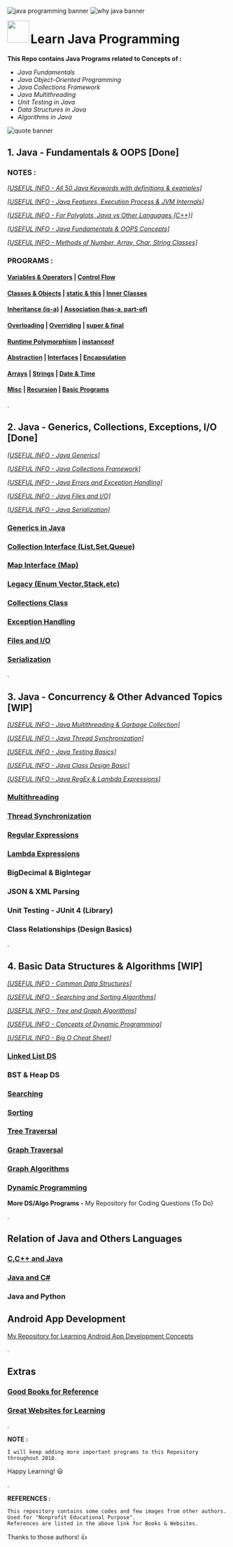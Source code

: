 ![java programming banner](https://user-images.githubusercontent.com/2780145/34820295-16f0a172-f6e6-11e7-880b-729faf8c6613.png)
![why java banner](https://user-images.githubusercontent.com/2780145/34820316-1f274436-f6e6-11e7-8c5f-269b08b3c08c.png)

<img src = "https://user-images.githubusercontent.com/2780145/34364478-7f0ef056-eaac-11e7-912a-c03fc4ab4743.png" align = "left" width = "50">

# Learn Java Programming

**This Repo contains Java Programs related to Concepts of :**
- *Java Fundamentals*
- *Java Object-Oriented Programming*
- *Java Collections Framework*
- *Java Multithreading*
- *Unit Testing in Java*
- *Data Structures in Java*
- *Algorithms in Java*

![quote banner](https://user-images.githubusercontent.com/2780145/34341843-fa43f72c-e9c5-11e7-88e8-f3b863448262.png)
## 1. Java - Fundamentals & OOPS [Done]
### NOTES :

*[[USEFUL INFO - All 50 Java Keywords with definitions & examples]](_moreReadMe/keywords)*

*[[USEFUL INFO - Java Features, Execution Process & JVM Internals]](_moreReadMe/howItWorks)*

*[[USEFUL INFO - For Polyglots, Java vs Other Languages (C++)]](_moreReadMe/polyglot)*

*[[USEFUL INFO - Java Fundamentals & OOPS Concepts]](Java-OOPS)*

*[[USEFUL INFO - Methods of Number, Array, Char, String Classes]](_moreReadMe/importantMethods)*

### PROGRAMS :
#### [Variables & Operators](Java-OOPS/variables_and_operators) | [Control Flow](Java-OOPS/control_flow) 

#### [Classes & Objects](Java-OOPS/class_and_object) | [static & this](Java-OOPS/static_and_this) | [Inner Classes](Java-OOPS/inner_class)

#### [Inheritance (is-a)](Java-OOPS/inheritance) | [Association (has-a, part-of)](Java-OOPS/association)

#### [Overloading](Java-OOPS/method_overloading) | [Overriding](Java-OOPS/method_overriding) | [super & final](Java-OOPS/super_and_final)

#### [Runtime Polymorphism](Java-OOPS/runtime_polymorphism) | [instanceof](Java-OOPS/instanceof)

#### [Abstraction](Java-OOPS/abstraction) | [Interfaces](Java-OOPS/interfaces) | [Encapsulation](Java-OOPS/encapsulation)

#### [Arrays](Java-OOPS/arrays) | [Strings](Java-OOPS/strings) | [Date & Time](Java-OOPS/date_time)

#### [Misc](Java-OOPS/miscellaneous) | [Recursion](Java-OOPS/recursion) | [Basic Programs](Java-OOPS/basic_programs)

.

## 2. Java - Generics, Collections, Exceptions, I/O [Done]
*[[USEFUL INFO - Java Generics]](_moreReadMe/generics)*

*[[USEFUL INFO - Java Collections Framework]](Java-Collections)*

*[[USEFUL INFO - Java Errors and Exception Handling]](_moreReadMe/exceptions)*

*[[USEFUL INFO - Java Files and I/O]](_moreReadMe/input_output)*

*[[USEFUL INFO - Java Serialization]](_moreReadMe/serialization)*

### [Generics in Java](Java-Collections/generics)

### [Collection Interface (List,Set,Queue)](Java-Collections/collection_interface)

### [Map Interface (Map)](Java-Collections/map_interface)

### [Legacy (Enum Vector,Stack,etc)](Java-Collections/legacy_ds)

### [Collections Class](Java-Collections/collections_class)

### [Exception Handling](Java-Collections/exceptions)

### [Files and I/O](Java-Collections/input_output)

### [Serialization](Java-Collections/serialization)

.

## 3. Java - Concurrency & Other Advanced Topics [WIP]

*[[USEFUL INFO - Java Multithreading & Garbage Collection]](_moreReadMe/multithreading)*

*[[USEFUL INFO - Java Thread Synchronization]](_moreReadMe/multithreading)*

*[[USEFUL INFO - Java Testing Basics]](_moreReadMe/testing)*

*[[USEFUL INFO - Java Class Design Basic]](_moreReadMe/class_relations)*

*[[USEFUL INFO - Java RegEx & Lambda Expressions]](_moreReadMe/regex_and_lambda)*

### [Multithreading](Java-Concepts/multithreading)

### [Thread Synchronization](Java-Concepts/synchronization)

### [Regular Expressions](Java-Concepts/regex)

### [Lambda Expressions](Java-Concepts/lambda)

### BigDecimal & BigIntegar

### JSON & XML Parsing

### Unit Testing - JUnit 4 (Library)

### Class Relationships (Design Basics)

.

## 4. Basic Data Structures & Algorithms [WIP]

*[[USEFUL INFO - Common Data Structures]](_moreReadMe/ds)*

*[[USEFUL INFO - Searching and Sorting Algorithms]](_moreReadMe/search_sort)*

*[[USEFUL INFO - Tree and Graph Algorithms]](_moreReadMe/tree_graph)*

*[[USEFUL INFO - Concepts of Dynamic Programming]](_moreReadMe/dp)*

*[[USEFUL INFO - Big O Cheat Sheet]](_moreReadMe/bigO)*

### [Linked List DS](DS-Algo/linked_lists)

### BST & Heap DS

### [Searching](DS-Algo/searching)

### [Sorting](DS-Algo/sorting)

### [Tree Traversal](DS-Algo/tree_traversal)

### [Graph Traversal](DS-Algo/graph_traversal)

### [Graph Algorithms](DS-Algo/graph_classic_algos)

### [Dynamic Programming](DS-Algo/dynamic_programming)

**More DS/Algo Programs -** My Repository for Coding Questions (To Do)

.

## Relation of Java and Others Languages

### [C,C++ and Java](_moreReadMe/cplusplus)

### [Java and C#](_moreReadMe/csharp)

### Java and Python

## Android App Development

[My Repository for Learning Android App Development Concepts](https://github.com/Suryakant-Bharti/some-android-information)

.

## Extras

### [Good Books for Reference](_moreReadMe/books)

### [Great Websites for Learning](_moreReadMe/websites)

.

**NOTE :**

    I will keep adding more important programs to this Repository throughout 2018. 
Happy Learning! :smiley:

.

**REFERENCES :**

    This repository contains some codes and few images from other authors.
    Used for "Nonprofit Educational Purpose".
    References are listed in the above link for Books & Websites.
Thanks to those authors! :thumbsup:

